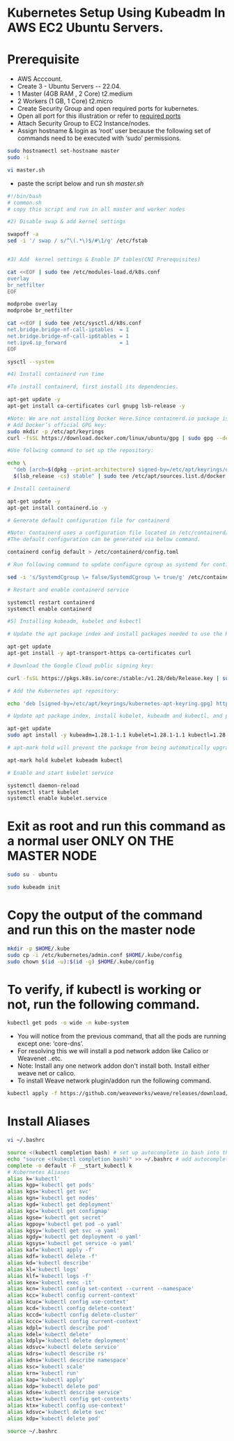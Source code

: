 # Kubernetes Setup Using Kubeadm In AWS EC2 Ubuntu Servers.
# Prerequisite
+ AWS Acccount.
+ Create 3 - Ubuntu Servers -- 22.04.
+ 1 Master (4GB RAM , 2 Core) t2.medium
+ 2 Workers (1 GB, 1 Core) t2.micro
+ Create Security Group and open required ports for kubernetes.
+ Open all port for this illustration or refer to [required ports](https://kubernetes.io/docs/reference/networking/ports-and-protocols/)
+ Attach Security Group to EC2 Instance/nodes.
+ Assign hostname & login as ‘root’ user because the following set of commands need to be executed with ‘sudo’ permissions.
```sh
sudo hostnamectl set-hostname master
sudo -i
```
```sh
vi master.sh
```
+ paste the script below and run sh _master.sh_
```sh
#!/bin/bash
# common.sh
# copy this script and run in all master and worker nodes

#2) Disable swap & add kernel settings

swapoff -a
sed -i '/ swap / s/^\(.*\)$/#\1/g' /etc/fstab


#3) Add  kernel settings & Enable IP tables(CNI Prerequisites)

cat <<EOF | sudo tee /etc/modules-load.d/k8s.conf
overlay
br_netfilter
EOF

modprobe overlay
modprobe br_netfilter

cat <<EOF | sudo tee /etc/sysctl.d/k8s.conf
net.bridge.bridge-nf-call-iptables  = 1
net.bridge.bridge-nf-call-ip6tables = 1
net.ipv4.ip_forward                 = 1
EOF

sysctl --system

#4) Install containerd run time

#To install containerd, first install its dependencies.

apt-get update -y
apt-get install ca-certificates curl gnupg lsb-release -y

#Note: We are not installing Docker Here.Since containerd.io package is part of docker apt repositories hence we added docker repository & it's key to download and install containerd.
# Add Docker’s official GPG key:
sudo mkdir -p /etc/apt/keyrings
curl -fsSL https://download.docker.com/linux/ubuntu/gpg | sudo gpg --dearmor -o /etc/apt/keyrings/docker.gpg

#Use follwing command to set up the repository:

echo \
  "deb [arch=$(dpkg --print-architecture) signed-by=/etc/apt/keyrings/docker.gpg] https://download.docker.com/linux/ubuntu \
  $(lsb_release -cs) stable" | sudo tee /etc/apt/sources.list.d/docker.list > /dev/null

# Install containerd

apt-get update -y
apt-get install containerd.io -y

# Generate default configuration file for containerd

#Note: Containerd uses a configuration file located in /etc/containerd/config.toml for specifying daemon level options.
#The default configuration can be generated via below command.

containerd config default > /etc/containerd/config.toml

# Run following command to update configure cgroup as systemd for contianerd.

sed -i 's/SystemdCgroup \= false/SystemdCgroup \= true/g' /etc/containerd/config.toml

# Restart and enable containerd service

systemctl restart containerd
systemctl enable containerd

#5) Installing kubeadm, kubelet and kubectl

# Update the apt package index and install packages needed to use the Kubernetes apt repository:

apt-get update
apt-get install -y apt-transport-https ca-certificates curl

# Download the Google Cloud public signing key:

curl -fsSL https://pkgs.k8s.io/core:/stable:/v1.28/deb/Release.key | sudo gpg --dearmor -o /etc/apt/keyrings/kubernetes-apt-keyring.gpg

# Add the Kubernetes apt repository:

echo 'deb [signed-by=/etc/apt/keyrings/kubernetes-apt-keyring.gpg] https://pkgs.k8s.io/core:/stable:/v1.28/deb/ /' | sudo tee /etc/apt/sources.list.d/kubernetes.list

# Update apt package index, install kubelet, kubeadm and kubectl, and pin their version:

apt-get update
sudo apt install -y kubeadm=1.28.1-1.1 kubelet=1.28.1-1.1 kubectl=1.28.1-1.1

# apt-mark hold will prevent the package from being automatically upgraded or removed.

apt-mark hold kubelet kubeadm kubectl

# Enable and start kubelet service

systemctl daemon-reload
systemctl start kubelet
systemctl enable kubelet.service
```
# Exit as root and run this command as a normal user ONLY ON THE MASTER NODE
```sh
sudo su - ubuntu
```
```sh
sudo kubeadm init
```
# Copy the output of the command and run this on the master node
```sh
mkdir -p $HOME/.kube
sudo cp -i /etc/kubernetes/admin.conf $HOME/.kube/config
sudo chown $(id -u):$(id -g) $HOME/.kube/config
```
# To verify, if kubectl is working or not, run the following command.
```sh
kubectl get pods -o wide -n kube-system
```
+ You will notice from the previous command, that all the pods are running except one: ‘core-dns’.
+ For resolving this we will install a  pod network addon like Calico or Weavenet ..etc.
+ Note: Install any one network addon don't install both. Install either weave net or calico.
+ To install Weave network plugin/addon run the following command.
```sh
kubectl apply -f https://github.com/weaveworks/weave/releases/download/v2.8.1/weave-daemonset-k8s.yaml
```
# Install Aliases

```sh
vi ~/.bashrc
```
```sh
source <(kubectl completion bash) # set up autocomplete in bash into the current shell, bash-completion package should be installed first.
echo "source <(kubectl completion bash)" >> ~/.bashrc # add autocomplete permanently to your bash shell.
complete -o default -F __start_kubectl k
# Kubernetes Aliases
alias k='kubectl'
alias kgp='kubectl get pods'
alias kgs='kubectl get svc'
alias kgn='kubectl get nodes'
alias kgd='kubectl get deployment'
alias kgc='kubectl get configmap'
alias kgse='kubectl get secret'
alias kgpoy='kubectl get pod -o yaml'
alias kgsy='kubectl get svc -o yaml'
alias kgdy='kubectl get deployment -o yaml'
alias kgsys='kubectl get service -o yaml'
alias kaf='kubectl apply -f'
alias kdf='kubectl delete -f'
alias kd='kubectl describe'
alias kl='kubectl logs'
alias klf='kubectl logs -f'
alias kex='kubectl exec -it'
alias kcn='kubectl config set-context --current --namespace'
alias kcc='kubectl config current-context'
alias kcuc='kubectl config use-context'
alias kcd='kubectl config delete-context'
alias kccd='kubectl config delete-cluster'
alias kccc='kubectl config current-context'
alias kdpl='kubectl describe pod'
alias kdel='kubectl delete'
alias kdply='kubectl delete deployment'
alias kdsvc='kubectl delete service'
alias kdrs='kubectl describe rs'
alias kdns='kubectl describe namespace'
alias ksc='kubectl scale'
alias krn='kubectl run'
alias kap='kubectl apply'
alias kdp='kubectl delete pod'
alias kdse='kubectl describe service'
alias kctx='kubectl config get-contexts'
alias ktx='kubectl config use-context'
alias kdsvc='kubectl delete svc'
alias kdp='kubectl delete pod'
```
```sh
source ~/.bashrc
```
